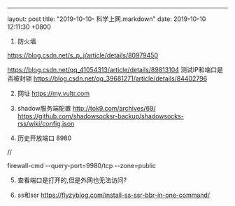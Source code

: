 ---
layout: post
title:  "2019-10-10- 科学上网.markdown"
date:   2019-10-10 12:11:30 +0800

1. 防火墙

https://blog.csdn.net/s_p_j/article/details/80979450

https://blog.csdn.net/qq_41054313/article/details/89813104
测试IP和端口是否被封锁
https://blog.csdn.net/qq_39681271/article/details/84402796

2. 网址
https://my.vultr.com

3. shadow服务端配置
http://tok9.com/archives/69/
https://github.com/shadowsocksr-backup/shadowsocks-rss/wiki/config.json

4. 历史开放端口
8980

//

firewall-cmd --query-port=9980/tcp --zone=public

5. 查看端口是打开的,但是外网也无法访问?

6. ss和ssr
https://flyzyblog.com/install-ss-ssr-bbr-in-one-command/

 
 
    